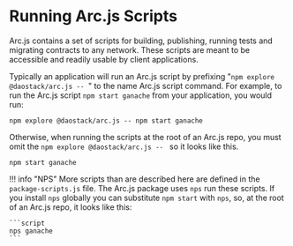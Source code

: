 # Running Arc.js Scripts
Arc.js contains a set of scripts for building, publishing, running tests and migrating contracts to any network.  These scripts are meant to be accessible and readily usable by client applications.

Typically an application will run an Arc.js script by prefixing "`npm explore @daostack/arc.js -- `" to the name Arc.js script command.  For example, to run the Arc.js script `npm start ganache` from your application, you would run:

```script
npm explore @daostack/arc.js -- npm start ganache
```

Otherwise, when running the scripts at the root of an Arc.js repo, you must omit the `npm explore @daostack/arc.js -- ` so it looks like this.

```script
npm start ganache
```

!!! info "NPS"
    More scripts than are described here are defined in the `package-scripts.js` file.  The Arc.js package uses `nps` run these scripts. If you install `nps` globally you can substitute `npm start` with `nps`, so, at the root of an Arc.js repo, it looks like this:

    ```script
    nps ganache
    ```
